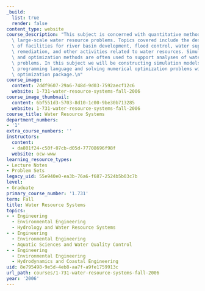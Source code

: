 ```yaml
---
_build:
  list: true
  render: false
content_type: website
course_description: "This subject is concerned with quantitative methods for analyzing\
  \ large-scale water resource problems. Topics covered include the design and management\
  \ of facilities for river basin development, flood control, water supply, groundwater\
  \ remediation, and other activities related to water resources. Simulation models\
  \ and optimization methods are often used to support analyses of water resource\
  \ problems. In this subject we will be constructing simulation models with the MATLAB\xAE\
  \ programming language and solving numerical optimization problems with the GAMS\
  \ optimization package.\n"
course_image:
  content: 7ddf9607-29a6-748d-9d03-7592aecf12c6
  website: 1-731-water-resource-systems-fall-2006
course_image_thumbnail:
  content: 6bf551d3-5703-8d10-1c00-9be30b713285
  website: 1-731-water-resource-systems-fall-2006
course_title: Water Resource Systems
department_numbers:
- '1'
extra_course_numbers: ''
instructors:
  content:
  - da801f24-c50f-07cb-d05d-77708696f98f
  website: ocw-www
learning_resource_types:
- Lecture Notes
- Problem Sets
legacy_uid: 55e940e0-ea3b-76a6-f687-2524b5b03c7b
level:
- Graduate
primary_course_number: '1.731'
term: Fall
title: Water Resource Systems
topics:
- - Engineering
  - Environmental Engineering
  - Hydrology and Water Resource Systems
- - Engineering
  - Environmental Engineering
  - Aquatic Sciences and Water Quality Control
- - Engineering
  - Environmental Engineering
  - Hydrodynamics and Coastal Engineering
uid: 8e795498-9e5d-4eb8-aa7f-a9fe1759913c
url_path: courses/1-731-water-resource-systems-fall-2006
year: '2006'
---
```

